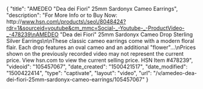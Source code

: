 {
    "title": "AMEDEO \"Dea dei Fiori\" 25mm Sardonyx  Cameo Earrings",
    "description": "For More Info or to Buy Now: http:\/\/www.hsn.com\/products\/seo\/8048424?rdr=1&sourceid=youtube&cm_mmc=Social-_-Youtube-_-ProductVideo-_-478239\nAMEDEO \"Dea dei Fiori\" 25mm Sardonyx Cameo Drop Sterling Silver Earrings\n\nThese classic cameo earrings come with a modern floral flair. Each drop features an oval cameo and an additional \"flower\"...\nPrices shown on the previously recorded video may not represent the current price.  View hsn.com to view the current selling price. HSN Item #478239",
    "videoid": "105457067",
    "date_created": "1500421517",
    "date_modified": "1500422414",
    "type": "captivate",
    "layout": "video",
    "url": "\/v\/amedeo-dea-dei-fiori-25mm-sardonyx-cameo-earrings\/105457067"
}